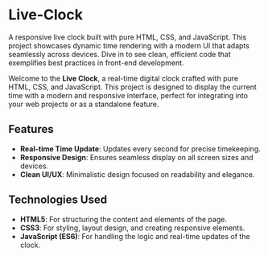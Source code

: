 # Live-Clock
A responsive live clock built with pure HTML, CSS, and JavaScript. This project showcases dynamic time rendering with a modern UI that adapts seamlessly across devices. Dive in to see clean, efficient code that exemplifies best practices in front-end development.

Welcome to the **Live Clock**, a real-time digital clock crafted with pure HTML, CSS, and JavaScript. This project is designed to display the current time with a modern and responsive interface, perfect for integrating into your web projects or as a standalone feature.

## Features
-  **Real-time Time Update**: Updates every second for precise timekeeping.
-  **Responsive Design**: Ensures seamless display on all screen sizes and devices.
-  **Clean UI/UX**: Minimalistic design focused on readability and elegance.

## Technologies Used
- **HTML5**: For structuring the content and elements of the page.
- **CSS3**: For styling, layout design, and creating responsive elements.
- **JavaScript (ES6)**: For handling the logic and real-time updates of the clock.


